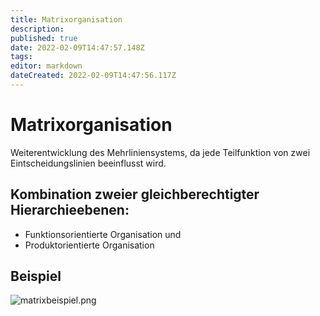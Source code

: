 ```yaml
---
title: Matrixorganisation
description: 
published: true
date: 2022-02-09T14:47:57.148Z
tags: 
editor: markdown
dateCreated: 2022-02-09T14:47:56.117Z
---
```


# Matrixorganisation

Weiterentwicklung des Mehrliniensystems, da jede Teilfunktion von zwei
Eintscheidungslinien beeinflusst wird.

## Kombination zweier gleichberechtigter Hierarchieebenen:

-   Funktionsorientierte Organisation und
-   Produktorientierte Organisation

## Beispiel

![matrixbeispiel.png](/matrixbeispiel.png)